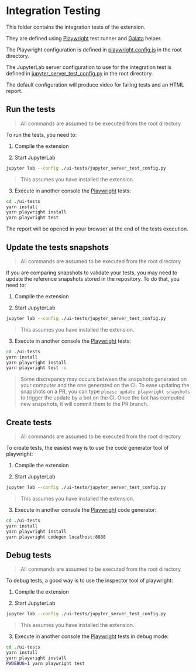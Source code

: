 # Integration Testing

This folder contains the integration tests of the extension.

They are defined using [Playwright](https://playwright.dev/docs/intro/) test runner
and [Galata](https://github.com/jupyterlab/jupyterlab/tree/master/galata) helper.

The Playwright configuration is defined in [playwright.config.js](../playwright.config.js)
in the root directory.

The JupyterLab server configuration to use for the integration test is defined
in [jupyter_server_test_config.py](../jupyter_server_test_config.py) in the root directory.

The default configuration will produce video for failing tests and an HTML report.

## Run the tests

> All commands are assumed to be executed from the root directory

To run the tests, you need to:

1. Compile the extension

2. Start JupyterLab

```sh
jupyter lab --config ./ui-tests/jupyter_server_test_config.py
```

> This assumes you have installed the extension.

3. Execute in another console the [Playwright](https://playwright.dev/docs/intro) tests:

```sh
cd ./ui-tests
yarn install
yarn playwright install
yarn playwright test
```

The report will be opened in your browser at the end of the tests execution.

## Update the tests snapshots

> All commands are assumed to be executed from the root directory

If you are comparing snapshots to validate your tests, you may need to update
the reference snapshots stored in the repository. To do that, you need to:

1. Compile the extension

2. Start JupyterLab

```sh
jupyter lab --config ./ui-tests/jupyter_server_test_config.py
```

> This assumes you have installed the extension.

3. Execute in another console the [Playwright](https://playwright.dev/docs/intro) tests:

```sh
cd ./ui-tests
yarn install
yarn playwright install
yarn playwright test -u
```

> Some discrepancy may occurs between the snapshots generated on your computer and
> the one generated on the CI. To ease updating the snapshots on a PR, you can
> type `please update playwright snapshots` to trigger the update by a bot on the CI.
> Once the bot has computed new snapshots, it will commit them to the PR branch.

## Create tests

> All commands are assumed to be executed from the root directory

To create tests, the easiest way is to use the code generator tool of playwright:

1. Compile the extension

2. Start JupyterLab

```sh
jupyter lab --config ./ui-tests/jupyter_server_test_config.py
```

> This assumes you have installed the extension.

3. Execute in another console the [Playwright](https://playwright.dev/docs/intro) code generator:

```sh
cd ./ui-tests
yarn install
yarn playwright install
yarn playwright codegen localhost:8888
```

## Debug tests

> All commands are assumed to be executed from the root directory

To debug tests, a good way is to use the inspector tool of playwright:

1. Compile the extension

2. Start JupyterLab

```sh
jupyter lab --config ./ui-tests/jupyter_server_test_config.py
```

> This assumes you have installed the extension.

3. Execute in another console the [Playwright](https://playwright.dev/docs/intro) tests
   in debug mode:

```sh
cd ./ui-tests
yarn install
yarn playwright install
PWDEBUG=1 yarn playwright test
```
